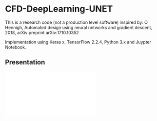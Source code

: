 # CFD-DeepLearning-UNET
This is a research code (not a production level software) inspired by: O Hennigh, Automated design using neural networks and gradient descent, 2018, arXiv preprint arXiv:1710.10352

Implementation using Keras x, TensorFlow 2.2.4, Python 3.x and Juypter Notebook.

## Presentation
![Presentation: Solving Complex Eng. Problems with CFD and DL](/report/v01_CFD-DeepNet/solvingEng_CFD+DL/presentation_1.pdf)

